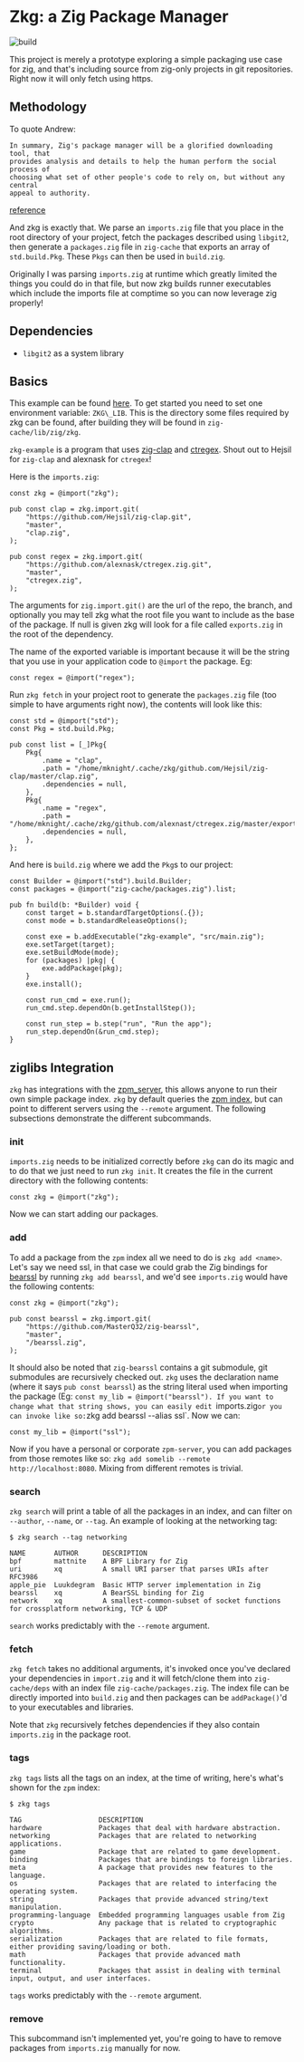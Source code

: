 # Zkg: a Zig Package Manager

![build](https://github.com/mattnite/zkg/workflows/main/badge.svg)

This project is merely a prototype exploring a simple packaging use case for
zig, and that's including source from zig-only projects in git repositories.
Right now it will only fetch using https.

## Methodology

To quote Andrew:

```
In summary, Zig's package manager will be a glorified downloading tool, that
provides analysis and details to help the human perform the social process of
choosing what set of other people's code to rely on, but without any central
appeal to authority.
```
[reference](https://github.com/ziglang/zig/issues/943#issuecomment-586386891)

And zkg is exactly that. We parse an `imports.zig` file that you place in the
root directory of your project, fetch the packages described using `libgit2`,
then generate a `packages.zig` file in `zig-cache` that exports an array of
`std.build.Pkg`.  These `Pkgs` can then be used in `build.zig`.

Originally I was parsing `imports.zig` at runtime which greatly limited the
things you could do in that file, but now zkg builds runner executables which
include the imports file at comptime so you can now leverage zig properly!

## Dependencies

- `libgit2` as a system library

## Basics

This example can be found [here](https://github.com/mattnite/zkg-example). To
get started you need to set one environment variable: `ZKG\_LIB`. This is the
directory some files required by zkg can be found, after building they will be
found in `zig-cache/lib/zig/zkg`.

`zkg-example` is a program that uses
[zig-clap](https://github.com/Hejsil/zig-clap) and
[ctregex](https://github.com/alexnask/ctregex). Shout out to Hejsil for
`zig-clap` and alexnask for `ctregex`!

Here is the `imports.zig`:

```zig
const zkg = @import("zkg");

pub const clap = zkg.import.git(
    "https://github.com/Hejsil/zig-clap.git",
    "master",
    "clap.zig",
);

pub const regex = zkg.import.git(
    "https://github.com/alexnask/ctregex.zig.git",
    "master",
    "ctregex.zig",
);
```

The arguments for `zig.import.git()` are the url of the repo, the branch, and
optionally you may tell zkg what the root file you want to include as the base
of the package. If null is given zkg will look for a file called `exports.zig`
in the root of the dependency.

The name of the exported variable is important because it will be the string
that you use in your application code to `@import` the package. Eg:

```zig
const regex = @import("regex");
```

Run `zkg fetch` in your project root to generate the `packages.zig` file (too
simple to have arguments right now), the contents will look like this:

```zig
const std = @import("std");
const Pkg = std.build.Pkg;

pub const list = [_]Pkg{
    Pkg{
        .name = "clap",
        .path = "/home/mknight/.cache/zkg/github.com/Hejsil/zig-clap/master/clap.zig",
        .dependencies = null,
    },
    Pkg{
        .name = "regex",
        .path = "/home/mknight/.cache/zkg/github.com/alexnast/ctregex.zig/master/exports.zig",
        .dependencies = null,
    },
};
```

And here is `build.zig` where we add the `Pkg`s to our project:

```zig
const Builder = @import("std").build.Builder;
const packages = @import("zig-cache/packages.zig").list;

pub fn build(b: *Builder) void {
    const target = b.standardTargetOptions(.{});
    const mode = b.standardReleaseOptions();

    const exe = b.addExecutable("zkg-example", "src/main.zig");
    exe.setTarget(target);
    exe.setBuildMode(mode);
    for (packages) |pkg| {
        exe.addPackage(pkg);
    }
    exe.install();

    const run_cmd = exe.run();
    run_cmd.step.dependOn(b.getInstallStep());

    const run_step = b.step("run", "Run the app");
    run_step.dependOn(&run_cmd.step);
}
```

## ziglibs Integration

`zkg` has integrations with the [zpm\_server](https://github.com/zigtools/zpm-server),
this allows anyone to run their own simple package index. `zkg` by default
queries the [zpm index](https://zpm.random-projects.net), but can point to
different servers using the `--remote` argument. The following subsections
demonstrate the different subcommands.

### init

`imports.zig` needs to be initialized correctly before `zkg` can do its magic
and to do that we just need to run `zkg init`. It creates the file in the
current directory with the following contents:

```zig
const zkg = @import("zkg");
```

Now we can start adding our packages.

### add

To add a package from the `zpm` index all we need to do is `zkg add <name>`.
Let's say we need ssl, in that case we could grab the Zig bindings for
[bearssl](https://github.com/MasterQ32/zig-bearssl) by running `zkg add
bearssl`, and we'd see `imports.zig` would have the following contents:

```zig
const zkg = @import("zkg");

pub const bearssl = zkg.import.git(
    "https://github.com/MasterQ32/zig-bearssl",
    "master",
    "/bearssl.zig",
);
```

It should also be noted that `zig-bearssl` contains a git submodule, git
submodules are recursively checked out. `zkg` uses the declaration name (where
it says `pub const bearssl`) as the string literal used when importing the
package (Eg: `const my_lib = @import("bearssl"). If you want to change what that
string shows, you can easily edit `imports.zig` or you can invoke like so: `zkg
add bearssl --alias ssl`. Now we can:

```zig
const my_lib = @import("ssl");
```

Now if you have a personal or corporate `zpm-server`, you can add packages from
those remotes like so: `zkg add somelib --remote http://localhost:8080`. Mixing
from different remotes is trivial.

### search

`zkg search` will print a table of all the packages in an index, and can filter
on `--author`, `--name`, or `--tag`. An example of looking at the networking
tag:

```
$ zkg search --tag networking

NAME       AUTHOR      DESCRIPTION
bpf        mattnite    A BPF Library for Zig
uri        xq          A small URI parser that parses URIs after RFC3986
apple_pie  Luukdegram  Basic HTTP server implementation in Zig
bearssl    xq          A BearSSL binding for Zig
network    xq          A smallest-common-subset of socket functions for crossplatform networking, TCP & UDP
```

`search` works predictably with the `--remote` argument.

### fetch

`zkg fetch` takes no additional arguments, it's invoked once you've declared
your dependencies in `import.zig` and it will fetch/clone them into
`zig-cache/deps` with an index file `zig-cache/packages.zig`. The index file can
be directly imported into `build.zig` and then packages can be `addPackage()`'d
to your executables and libraries.

Note that `zkg` recursively fetches dependencies if they also contain
`imports.zig` in the package root.

### tags

`zkg tags` lists all the tags on an index, at the time of writing, here's what's
shown for the `zpm` index:

```
$ zkg tags

TAG                   DESCRIPTION
hardware              Packages that deal with hardware abstraction.
networking            Packages that are related to networking applications.
game                  Package that are related to game development.
binding               Packages that are bindings to foreign libraries.
meta                  A package that provides new features to the language.
os                    Packages that are related to interfacing the operating system.
string                Packages that provide advanced string/text manipulation.
programming-language  Embedded programming languages usable from Zig
crypto                Any package that is related to cryptographic algorithms.
serialization         Packages that are related to file formats, either providing saving/loading or both.
math                  Packages that provide advanced math functionality.
terminal              Packages that assist in dealing with terminal input, output, and user interfaces.
```

`tags` works predictably with the `--remote` argument.

### remove

This subcommand isn't implemented yet, you're going to have to remove packages
from `imports.zig` manually for now.

